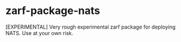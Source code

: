 # zarf-package-nats
[EXPERIMENTAL] Very rough experimental zarf package for deploying NATS. Use at your own risk.
